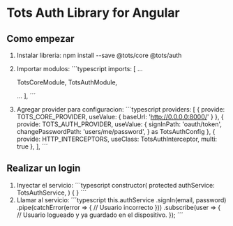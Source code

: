 # Tots Auth Library for Angular

## Como empezar
1. Instalar libreria: npm install --save @tots/core @tots/auth
2. Importar modulos:
´´´typescript
imports: [
    ...

    TotsCoreModule,
    TotsAuthModule,
    
    ...
  ],
´´´
3. Agregar provider para configuracion:
´´´typescript
  providers: [
    {
      provide: TOTS_CORE_PROVIDER,
      useValue: {
        baseUrl: 'http://0.0.0.0:8000/'
      }
    },
    {
      provide: TOTS_AUTH_PROVIDER,
      useValue: {
        signInPath: 'oauth/token',
        changePasswordPath: 'users/me/password',
      } as TotsAuthConfig
    },
    {
      provide: HTTP_INTERCEPTORS,
      useClass: TotsAuthInterceptor,
      multi: true
    },
  ],
´´´

## Realizar un login
1. Inyectar el servicio:
´´´typescript
  constructor(
    protected authService: TotsAuthService,
  ) { }
´´´
2. Llamar al servicio:
´´´typescript
  this.authService
    .signIn(email, password)
    .pipe(catchError(error => {
      // Usuario incorrecto
    }))
    .subscribe(user => {
      // Usuario logueado y ya guardado en el dispositivo.
    });
´´´

